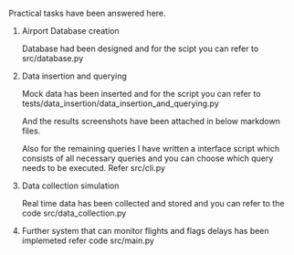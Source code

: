 Practical tasks have been answered here.

1. Airport Database creation
   
   Database had been designed and for the scipt you can refer to 
   src/database.py

3. Data insertion and querying
   
   Mock data has been inserted and for the script you can refer to 
   tests/data_insertion/data_insertion_and_querying.py
   
   And the results screenshots have been attached in below markdown files.
   
   Also for the remaining queries I have written a interface script which consists of all necessary queries and you can choose which query needs to be executed. Refer src/cli.py

5. Data collection simulation
   
   Real time data has been collected and stored and you can refer to the code 
   src/data_collection.py

7. Further system that can monitor flights and flags delays has been implemeted refer code
   src/main.py
